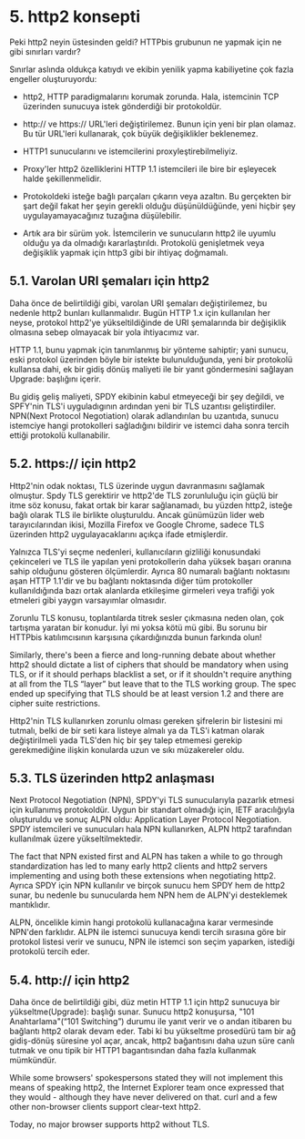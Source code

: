 # 5. http2 konsepti

Peki http2 neyin üstesinden geldi? HTTPbis grubunun ne yapmak için ne gibi sınırları vardır?

Sınırlar aslında oldukça katıydı ve ekibin yenilik yapma kabiliyetine çok fazla engeller oluşturuyordu:

- http2, HTTP paradigmalarını korumak zorunda. Hala, istemcinin TCP üzerinden sunucuya istek gönderdiği bir protokoldür.

- http:// ve https:// URL'leri değiştirilemez. Bunun için yeni bir plan olamaz. Bu tür URL'leri kullanarak, çok büyük değişiklikler beklenemez.

- HTTP1 sunucularını ve istemcilerini proxyleştirebilmeliyiz.

- Proxy'ler http2 özelliklerini HTTP 1.1 istemcileri ile bire bir eşleyecek halde şekillenmelidir.

- Protokoldeki isteğe bağlı parçaları çıkarın veya azaltın. Bu gerçekten bir şart değil fakat her şeyin gerekli olduğu düşünüldüğünde, yeni hiçbir şey uygulayamayacağınız tuzağına düşülebilir.

- Artık ara bir sürüm yok. İstemcilerin ve sunucuların http2 ile uyumlu olduğu ya da olmadığı kararlaştırıldı. Protokolü genişletmek veya değişiklik yapmak için http3 gibi bir ihtiyaç doğmamalı.

## 5.1. Varolan URI şemaları için http2

Daha önce de belirtildiği gibi, varolan URI şemaları değiştirilemez, bu nedenle http2 bunları kullanmalıdır. Bugün HTTP 1.x için kullanılan her neyse, protokol http2'ye yükseltildiğinde de URI şemalarında bir değişiklik olmasına sebep olmayacak bir yola ihtiyacımız var.

HTTP 1.1, bunu yapmak için tanımlanmış bir yönteme sahiptir; yani sunucu, eski protokol üzerinden böyle bir istekte bulunulduğunda, yeni bir protokolü kullansa dahi, ek bir gidiş dönüş maliyeti ile bir yanıt göndermesini sağlayan Upgrade: başlığını içerir.

Bu gidiş geliş maliyeti, SPDY ekibinin kabul etmeyeceği bir şey değildi, ve SPFY'nin TLS'i uyguladıgının ardından yeni bir TLS uzantısı geliştirdiler. NPN(Next Protocol Negotiation) olarak adlandırılan bu uzantıda, sunucu istemciye hangi protokolleri sağladığını bildirir ve istemci daha sonra tercih ettiği protokolü kullanabilir.

## 5.2. https:// için http2

Http2'nin odak noktası, TLS üzerinde uygun davranmasını sağlamak olmuştur. Spdy TLS gerektirir ve http2'de TLS zorunluluğu için güçlü bir itme söz konusu, fakat ortak bir karar sağlanamadı, bu yüzden http2, isteğe bağlı olarak TLS ile birlikte oluşturuldu. Ancak günümüzün lider web tarayıcılarından ikisi, Mozilla Firefox ve Google Chrome, sadece TLS üzerinden http2 uygulayacaklarını açıkça ifade etmişlerdir.

Yalnızca TLS'yi seçme nedenleri, kullanıcıların gizliliği konusundaki çekinceleri ve TLS ile yapılan yeni protokollerin daha yüksek başarı oranına sahip olduğunu gösteren ölçümlerdir. Ayrıca 80 numaralı bağlantı noktasını aşan HTTP 1.1'dir ve bu bağlantı noktasında diğer tüm protokoller kullanıldığında bazı ortak alanlarda etkileşime girmeleri veya trafiği yok etmeleri gibi yaygın varsayımlar olmasıdır.

Zorunlu TLS konusu, toplantılarda titrek sesler çıkmasına neden olan, çok tartışma yaratan bir konudur. İyi mi yoksa kötü mü gibi. Bu sorunu bir HTTPbis katılımcısının karşısına çıkardığınızda bunun farkında olun!

Similarly, there's been a fierce and long-running debate about whether http2 should dictate a list of ciphers that should be mandatory when using TLS, or if it should perhaps blacklist a set, or if it shouldn't require anything at all from the TLS “layer” but leave that to the TLS working group. The spec ended up specifying that TLS should be at least version 1.2 and there are cipher suite restrictions.

Http2'nin TLS kullanırken zorunlu olması gereken şifrelerin bir listesini mi tutmalı, belki de bir seti kara listeye almalı ya da TLS'i katman olarak değiştirilmeli yada TLS'den hiç bir şey talep etmemesi gerekip gerekmediğine ilişkin konularda uzun ve sıkı müzakereler oldu.

## 5.3. TLS üzerinden http2 anlaşması

Next Protocol Negotiation (NPN), SPDY'yi TLS sunucularıyla pazarlık etmesi için kullanımış protokoldür. Uygun bir standart olmadığı için, IETF aracılığıyla oluşturuldu ve sonuç ALPN oldu: Application Layer Protocol Negotiation. SPDY istemcileri ve sunucuları hala NPN kullanırken, ALPN http2 tarafından kullanılmak üzere yükseltilmektedir. 

The fact that NPN existed first and ALPN has taken a while to go through standardization has led to many early http2 clients and http2 servers implementing and using both these extensions when negotiating http2. Ayrıca SPDY için NPN kullanılır ve birçok sunucu hem SPDY hem de http2 sunar, bu nedenle bu sunucularda hem NPN hem de ALPN'yi desteklemek mantıklıdır.

ALPN, öncelikle kimin hangi protokolü kullanacağına karar vermesinde NPN'den farklıdır. ALPN ile istemci sunucuya kendi tercih sırasına göre bir protokol listesi verir ve sunucu, NPN ile istemci son seçim yaparken, istediği protokolü tercih eder.

## 5.4. http:// için http2

Daha önce de belirtildiği gibi, düz metin HTTP 1.1 için http2 sunucuya bir yükseltme(Upgrade): başlığı sunar. Sunucu http2 konuşursa, "101 Anahtarlama"(“101 Switching”) durumu ile yanıt verir ve o andan itibaren bu bağlantı http2 olarak devam eder. Tabi ki bu yükseltme prosedürü tam bir ağ gidiş-dönüş süresine yol açar, ancak, http2 bağantısını daha uzun süre canlı tutmak ve onu tipik bir HTTP1 bagantısından daha fazla kullanmak mümkündür.

While some browsers' spokespersons stated they will not implement this means
of speaking http2, the Internet Explorer team once expressed that they would -
although they have never delivered on that. curl and a few other non-browser
clients support clear-text http2.

Today, no major browser supports http2 without TLS.

